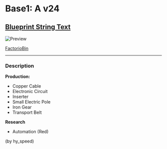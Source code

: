 # Base1: A v24

## [Blueprint String Text](https://factoriobin.com/static/cdn/forever/post/w/y/e/wyeihC1N/0/v0/blueprint-30832958756172e5.txt)

![Preview](https://factoriobin.com/static/cdn/forever/post/w/y/e/wyeihC1N/0/v0/render-84437b363fe1feaa.jpg)

[FactorioBin](https://factoriobin.com/post/wyeihC1N)

-----

### Description
**Production:**
- Copper Cable
- Electronic Circuit
- Inserter
- Small Electric Pole
- Iron Gear
- Transport Belt

**Research**
- Automation (Red)

(by hy_speed)
